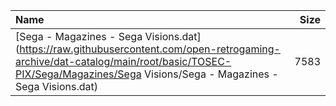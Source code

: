 |Name|Size|
|:---|---:|
|[Sega - Magazines - Sega Visions.dat](https://raw.githubusercontent.com/open-retrogaming-archive/dat-catalog/main/root/basic/TOSEC-PIX/Sega/Magazines/Sega Visions/Sega - Magazines - Sega Visions.dat)|7583|

